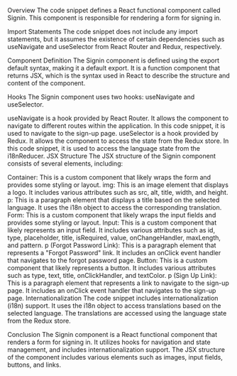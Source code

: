 Overview
The code snippet defines a React functional component called Signin. This component is responsible for rendering a form for signing in.

Import Statements
The code snippet does not include any import statements, but it assumes the existence of certain dependencies such as useNavigate and useSelector from React Router and Redux, respectively.

Component Definition
The Signin component is defined using the export default syntax, making it a default export. It is a function component that returns JSX, which is the syntax used in React to describe the structure and content of the component.

Hooks
The Signin component uses two hooks: useNavigate and useSelector.

useNavigate is a hook provided by React Router. It allows the component to navigate to different routes within the application. In this code snippet, it is used to navigate to the sign-up page.
useSelector is a hook provided by Redux. It allows the component to access the state from the Redux store. In this code snippet, it is used to access the language state from the i18nReducer.
JSX Structure
The JSX structure of the Signin component consists of several elements, including:

Container: This is a custom component that likely wraps the form and provides some styling or layout.
img: This is an image element that displays a logo. It includes various attributes such as src, alt, title, width, and height.
p: This is a paragraph element that displays a title based on the selected language. It uses the i18n object to access the corresponding translation.
Form: This is a custom component that likely wraps the input fields and provides some styling or layout.
Input: This is a custom component that likely represents an input field. It includes various attributes such as id, type, placeholder, title, isRequired, value, onChangeHandler, maxLength, and pattern.
p (Forgot Password Link): This is a paragraph element that represents a "Forgot Password" link. It includes an onClick event handler that navigates to the forgot password page.
Button: This is a custom component that likely represents a button. It includes various attributes such as type, text, title, onClickHandler, and textColor.
p (Sign Up Link): This is a paragraph element that represents a link to navigate to the sign-up page. It includes an onClick event handler that navigates to the sign-up page.
Internationalization
The code snippet includes internationalization (i18n) support. It uses the i18n object to access translations based on the selected language. The translations are accessed using the language state from the Redux store.

Conclusion
The Signin component is a React functional component that renders a form for signing in. It utilizes hooks for navigation and state management, and includes internationalization support. The JSX structure of the component includes various elements such as images, input fields, buttons, and links.
